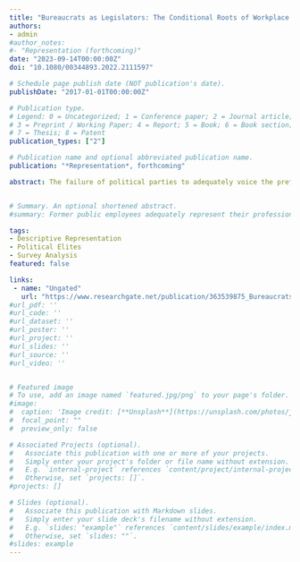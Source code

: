 ```yaml
---
title: "Bureaucrats as Legislators: The Conditional Roots of Workplace Descriptive Representation"
authors:
- admin
#author_notes:
#- "Representation (forthcoming)"
date: "2023-09-14T00:00:00Z"
doi: "10.1080/00344893.2022.2111597"

# Schedule page publish date (NOT publication's date).
publishDate: "2017-01-01T00:00:00Z"

# Publication type.
# Legend: 0 = Uncategorized; 1 = Conference paper; 2 = Journal article;
# 3 = Preprint / Working Paper; 4 = Report; 5 = Book; 6 = Book section;
# 7 = Thesis; 8 = Patent
publication_types: ["2"]

# Publication name and optional abbreviated publication name.
publication: "*Representation*, forthcoming"

abstract: The failure of political parties to adequately voice the preferences of their constituents leads voters to look for alternative heuristics when selecting their favourite candidates. Descriptive representation is one of them. Yet, most scholars focus only on the social characteristics of representatives. Is it also possible to talk about a workplace descriptive representation? In this paper, I rely on a longitudinal survey conducted with 2,527 legislators from 18 Latin American countries to assess whether the preferences of those representatives with a background in the public service differ from those held by other congressmen. The results show that former public employees adequately represent their professional group only when they self-place in the left or highly identify with the civil service. Yet, when they do not, their preference for the maximisation of the state’s budget and power is even lower than that of rightist legislators who have never worked for government.


# Summary. An optional shortened abstract.
#summary: Former public employees adequately represent their professional group only when they self-place in the left or highly identify with the civil service. Yet, when they do not, their preference for the maximisation of the state’s budget and power is even lower than that of rightist legislators who have never worked for government.

tags:
- Descriptive Representation
- Political Elites
- Survey Analysis
featured: false

links:
 - name: "Ungated"
   url: "https://www.researchgate.net/publication/363539875_Bureaucrats_as_Legislators_The_Conditional_Roots_of_Workplace_Descriptive_Representation"
#url_pdf: ''
#url_code: ''
#url_dataset: ''
#url_poster: ''
#url_project: ''
#url_slides: ''
#url_source: ''
#url_video: ''


# Featured image
# To use, add an image named `featured.jpg/png` to your page's folder. 
#image:
#  caption: 'Image credit: [**Unsplash**](https://unsplash.com/photos/jdD8gXaTZsc)'
#  focal_point: ""
#  preview_only: false

# Associated Projects (optional).
#   Associate this publication with one or more of your projects.
#   Simply enter your project's folder or file name without extension.
#   E.g. `internal-project` references `content/project/internal-project/index.md`.
#   Otherwise, set `projects: []`.
#projects: []

# Slides (optional).
#   Associate this publication with Markdown slides.
#   Simply enter your slide deck's filename without extension.
#   E.g. `slides: "example"` references `content/slides/example/index.md`.
#   Otherwise, set `slides: ""`.
#slides: example
---
```


